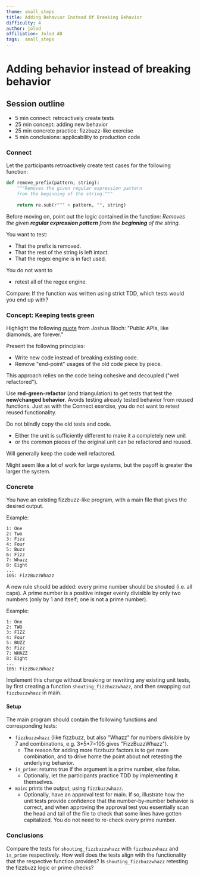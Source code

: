 ```yaml
---
theme: small_steps
title: Adding Behavior Instead Of Breaking Behavior
difficulty: 4
author: jolod
affiliation: Jolod AB
tags:  small_steps
---
```


# Adding behavior instead of breaking behavior

## Session outline

* 5 min connect: retroactively create tests
* 25 min concept: adding new behavior
* 25 min concrete practice: fizzbuzz-like exercise
* 5 min conclusions: applicability to production code

### Connect

Let the participants retroactively create test cases for the following function:

```python
def remove_prefix(pattern, string):
    """Removes the given regular expression pattern
    from the beginning of the string."""
    
    return re.sub(r"^" + pattern, "", string)
```

Before moving on, point out the logic contained in the function: _Removes the given **regular expression pattern** from the **beginning** of the string._

You want to test:

* That the prefix is removed.
* That the rest of the string is left intact.
* That the regex engine is in fact used.

You do not want to

* retest all of the regex engine.

Compare: If the function was written using strict TDD, which tests would you end up with?

### Concept: Keeping tests green

Highlight the following [quote](https://www.infoq.com/articles/API-Design-Joshua-Bloch/) from Joshua Bloch: "Public APIs, like diamonds, are forever."

Present the following principles:

* Write new code instead of breaking existing code.
* Remove "end-point" usages of the old code piece by piece.

This approach relies on the code being cohesive and decoupled ("well refactored").

Use **red-green-refactor** (and triangulation) to get tests that test the **new/changed behavior**. Avoids testing already tested behavior from reused functions. Just as with the Connect exercise, you do not want to retest reused functionality.

Do not blindly copy the old tests and code.

* Either the unit is sufficiently different to make it a completely new unit
* or the common pieces of the original unit can be refactored and reused.

Will generally keep the code well refactored.

Might seem like a lot of work for large systems, but the payoff is greater the larger the system.

### Concrete

You have an existing fizzbuzz-like program, with a main file that gives the desired output.

Example:

```text
1: One
2: Two
3: Fizz
4: Four
5: Buzz
6: Fizz
7: Whazz
8: Eight
...
105: FizzBuzzWhazz
```

A new rule should be added: every prime number should be shouted (i.e. all caps). A prime number is a positive integer evenly divisible by only two numbers (only by 1 and itself; one is not a prime number).

Example:

```text
1: One
2: TWO
3: FIZZ
4: Four
5: BUZZ
6: Fizz
7: WHAZZ
8: Eight
...
105: FizzBuzzWhazz
```

Implement this change without breaking or rewriting any existing unit tests, by first creating a function `shouting_fizzbuzzwhazz`, and then swapping out `fizzbuzzwhazz` in main.

#### Setup

The main program should contain the following functions and corresponding tests:

* `fizzbuzzwhazz` (like fizzbuzz, but also "Whazz" for numbers divisible by 7 and combinations, e.g. 3\*5\*7=105 gives "FizzBuzzWhazz").
  * The reason for adding more fizzbuzz factors is to get more combination, and to drive home the point about not retesting the underlying behavior.
* `is_prime`: returns true if the argument is a prime number, else false.
  * Optionally, let the participants practice TDD by implementing it themselves.
* `main`: prints the output, using `fizzbuzzwhazz`.
  * Optionally, have an approval test for main. If so, illustrate how the unit tests provide confidence that the number-by-number behavior is correct, and when approving the approval test you essentially scan the head and tail of the file to check that some lines have gotten capitalized. You do not need to re-check every prime number.

### Conclusions

Compare the tests for `shouting_fizzbuzzwhazz` with `fizzbuzzwhazz` and `is_prime` respectively. How well does the tests align with the functionality that the respective function provides? Is `shouting_fizzbuzzwhazz` retesting the fizzbuzz logic or prime checks?

